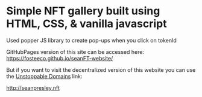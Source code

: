 # Simple NFT gallery built using HTML, CSS, & vanilla javascript

Used popper JS library to create pop-ups when you click on tokenId

GitHubPages version of this site can be accessed here:
https://fosteeco.github.io/seanFT-website/

But if you want to visit the decentralized version of this website you can use the [Unstoppable Domains](https://unstoppabledomains.com/?ref=c4a24c9bffee499) link:

http://seanpresley.nft
